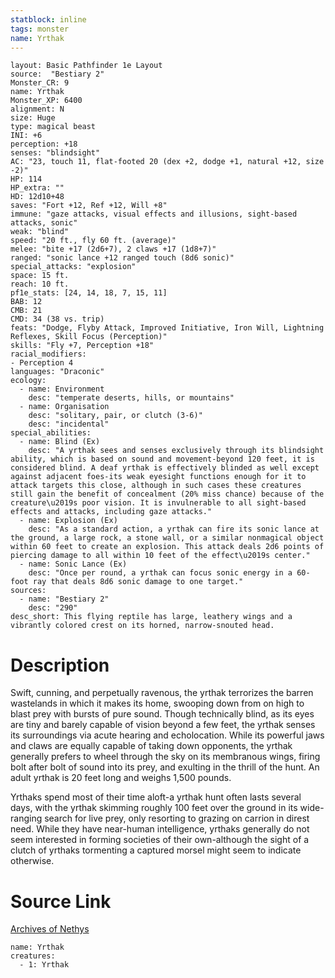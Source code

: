 ```yaml
---
statblock: inline
tags: monster
name: Yrthak
---
```

```statblock
layout: Basic Pathfinder 1e Layout
source:  "Bestiary 2"
Monster_CR: 9
name: Yrthak
Monster_XP: 6400
alignment: N
size: Huge
type: magical beast
INI: +6
perception: +18
senses: "blindsight"
AC: "23, touch 11, flat-footed 20 (dex +2, dodge +1, natural +12, size -2)"
HP: 114
HP_extra: ""
HD: 12d10+48
saves: "Fort +12, Ref +12, Will +8"
immune: "gaze attacks, visual effects and illusions, sight-based attacks, sonic"
weak: "blind"
speed: "20 ft., fly 60 ft. (average)"
melee: "bite +17 (2d6+7), 2 claws +17 (1d8+7)"
ranged: "sonic lance +12 ranged touch (8d6 sonic)"
special_attacks: "explosion"
space: 15 ft.
reach: 10 ft.
pf1e_stats: [24, 14, 18, 7, 15, 11]
BAB: 12
CMB: 21
CMD: 34 (38 vs. trip)
feats: "Dodge, Flyby Attack, Improved Initiative, Iron Will, Lightning Reflexes, Skill Focus (Perception)"
skills: "Fly +7, Perception +18"
racial_modifiers:
- Perception 4
languages: "Draconic"
ecology:
  - name: Environment
    desc: "temperate deserts, hills, or mountains"
  - name: Organisation
    desc: "solitary, pair, or clutch (3-6)"
    desc: "incidental"
special_abilities:
  - name: Blind (Ex)
    desc: "A yrthak sees and senses exclusively through its blindsight ability, which is based on sound and movement-beyond 120 feet, it is considered blind. A deaf yrthak is effectively blinded as well except against adjacent foes-its weak eyesight functions enough for it to attack targets this close, although in such cases these creatures still gain the benefit of concealment (20% miss chance) because of the creature\u2019s poor vision. It is invulnerable to all sight-based effects and attacks, including gaze attacks."
  - name: Explosion (Ex)
    desc: "As a standard action, a yrthak can fire its sonic lance at the ground, a large rock, a stone wall, or a similar nonmagical object within 60 feet to create an explosion. This attack deals 2d6 points of piercing damage to all within 10 feet of the effect\u2019s center."
  - name: Sonic Lance (Ex)
    desc: "Once per round, a yrthak can focus sonic energy in a 60-foot ray that deals 8d6 sonic damage to one target."
sources:
  - name: "Bestiary 2"
    desc: "290"
desc_short: This flying reptile has large, leathery wings and a vibrantly colored crest on its horned, narrow-snouted head.
```
# Description
Swift, cunning, and perpetually ravenous, the yrthak terrorizes the barren wastelands in which it makes its home, swooping down from on high to blast prey with bursts of pure sound. Though technically blind, as its eyes are tiny and barely capable of vision beyond a few feet, the yrthak senses its surroundings via acute hearing and echolocation. While its powerful jaws and claws are equally capable of taking down opponents, the yrthak generally prefers to wheel through the sky on its membranous wings, firing bolt after bolt of sound into its prey, and exulting in the thrill of the hunt. An adult yrthak is 20 feet long and weighs 1,500 pounds.

Yrthaks spend most of their time aloft-a yrthak hunt often lasts several days, with the yrthak skimming roughly 100 feet over the ground in its wide-ranging search for live prey, only resorting to grazing on carrion in direst need. While they have near-human intelligence, yrthaks generally do not seem interested in forming societies of their own-although the sight of a clutch of yrthaks tormenting a captured morsel might seem to indicate otherwise.
# Source Link
[Archives of Nethys](https://aonprd.com/MonsterDisplay.aspx?ItemName=Yrthak)
```encounter-table
name: Yrthak
creatures:
  - 1: Yrthak
```
